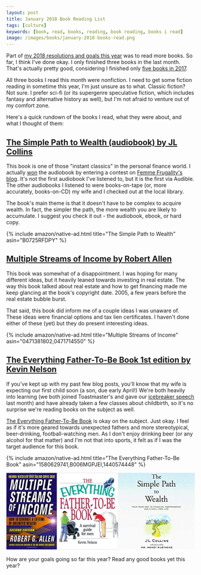 ```yaml
---
layout: post
title: January 2018 Book Reading List
tags: [culture]
keywords: [book, read, books, reading, book reading, books i read]
image: /images/books/january-2018-books-read.png
---
```


Part of [my 2018 resolutions and goals this year](https://hendrixjoseph.github.io/2018-new-years-resolutions-goals/) was to read more books. So far, I think I've done okay. I only finished three books in the last month. That's actually pretty good, considering I finished only [five books in 2017](https://hendrixjoseph.github.io/the-5-books-i-read-in-2017/).

All three books I read this month were nonfiction. I need to get some fiction reading in sometime this year, I'm just unsure as to what. Classic fiction? Not sure. I prefer sci-fi (or its supergenre speculative fiction, which includes fantasy and alternative history as well), but I'm not afraid to venture out of my comfort zone.

Here's a quick rundown of the books I read, what they were about, and what I thought of them:

## [The Simple Path to Wealth (audiobook) by JL Collins](https://www.amazon.com/Simple-Path-Wealth-Financial-Independence/dp/B0725RFDPY/?tag=hendrixjoseph-20)

This book is one of those "instant classics" in the personal finance world. I actually [won](https://twitter.com/femmefrugality/status/943295450429509632) the audiobook by entering a contest on [Femme Frugality's blog](https://femmefrugality.com/). It's not the first audiobook I've listened to, but it is the first via Audible. The other audiobooks I listened to were books-on-tape (or, more accurately, books-on-CD) my wife and I checked out at the local library.

The book's main theme is that it doesn't have to be complex to acquire wealth. In fact, the simpler the path, the more wealth you are likely to accumulate. I suggest you check it out - the audiobook, ebook, or hard copy.

{% include amazon/native-ad.html title="The Simple Path to Wealth" asin="B0725RFDPY" %}

## [Multiple Streams of Income by Robert Allen](https://www.amazon.com/Multiple-Streams-Income-Generate-Unlimited/dp/0471714550/?tag=hendrixjoseph-20)

This book was somewhat of a disappointment. I was hoping for many different ideas, but it heavily leaned towards investing in real estate. The way this book talked about real estate and how to get financing made me keep glancing at the book's copyright date. 2005, a few years before the real estate bubble burst.

That said, this book did inform me of a couple ideas I was unaware of. These ideas were financial options and tax lien certificates. I haven't done either of these (yet) but they do present interesting ideas.

{% include amazon/native-ad.html title="Multiple Streams of Income" asin="0471381802,0471714550" %}

## [The Everything Father-To-Be Book 1st edition by Kevin Nelson](https://www.amazon.com/Everything-Father-Be-Book-Survival/dp/1580629741/?tag=hendrixjoseph-20)

If you've kept up with my past few blog posts, you'll know that my wife is expecting our first child soon (a son, due early April!) We're both heavily into learning (we both joined Toastmaster's and gave our [icebreaker speech](https://hendrixjoseph.github.io/toastmasters-icebreaker-speech-the-story-of-joe/) last month) and have already taken a few classes about childbirth, so it's no surprise we're reading books on the subject as well.

[The Everything Father-To-Be Book](https://www.amazon.com/Everything-Father-Be-Book-Survival/dp/1580629741/?tag=hendrixjoseph-20) is okay on the subject. Just okay. I feel as if it's more geared towards unexpected fathers and more stereotypical, beer-drinking, football-watching men. As I don't enjoy drinking beer (or any alcohol for that matter) and I'm not that into sports, it felt as if I was the target audience for this book.

{% include amazon/native-ad.html title="The Everything Father-To-Be Book" asin="1580629741,B006MGPJEI,1440574448" %}

![January 2018 Book Covers](/images/books/january-2018-books-read.png)

How are your goals going so far this year? Read any good books yet this year?
